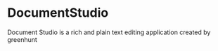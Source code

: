 # DocumentStudio
 Document Studio is a rich and plain text editing application created by greenhunt
